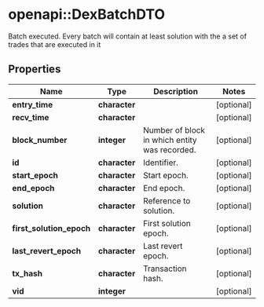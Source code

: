 # openapi::DexBatchDTO

Batch executed. Every batch will contain at least solution with the a set of trades that are executed in it

## Properties
Name | Type | Description | Notes
------------ | ------------- | ------------- | -------------
**entry_time** | **character** |  | [optional] 
**recv_time** | **character** |  | [optional] 
**block_number** | **integer** | Number of block in which entity was recorded. | [optional] 
**id** | **character** | Identifier. | [optional] 
**start_epoch** | **character** | Start epoch. | [optional] 
**end_epoch** | **character** | End epoch. | [optional] 
**solution** | **character** | Reference to solution. | [optional] 
**first_solution_epoch** | **character** | First solution epoch. | [optional] 
**last_revert_epoch** | **character** | Last revert epoch. | [optional] 
**tx_hash** | **character** | Transaction hash. | [optional] 
**vid** | **integer** |  | [optional] 



